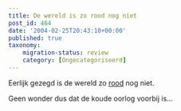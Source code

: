 ```yaml
---
title: De wereld is zo rood nog niet
post_id: 464
date: '2004-02-25T20:43:10+00:00'
published: true
taxonomy:
    migration-status: review
    category: [Ongecategoriseerd]
---
```

Eerlijk gezegd is de wereld zo [rood](http://world66.com/myworld66) nog niet.

Geen wonder dus dat de koude oorlog voorbij is…
